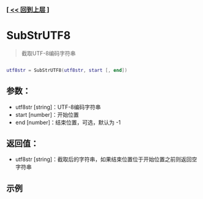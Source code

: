 ### [[ << 回到上层 ]](index.md)

# SubStrUTF8

> 截取UTF-8编码字符串

```lua

utf8str = SubStrUTF8(utf8str, start [, end])

```

## 参数：

+ utf8str [string]：UTF-8编码字符串
+ start [number]：开始位置
+ end [number]：结束位置，可选，默认为 -1

## 返回值：

+ utf8str [string]：截取后的字符串，如果结束位置位于开始位置之前则返回空字符串

## 示例

```lua

```